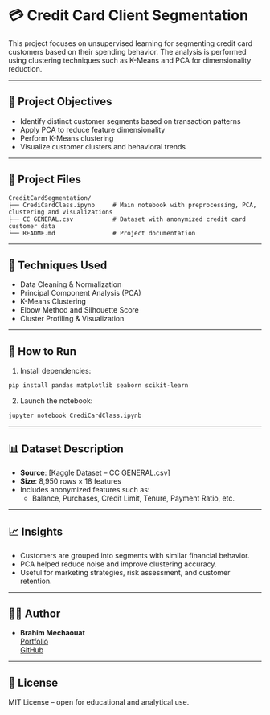 # 💳 Credit Card Client Segmentation

This project focuses on unsupervised learning for segmenting credit card customers based on their spending behavior. The analysis is performed using clustering techniques such as K-Means and PCA for dimensionality reduction.

---

## 📌 Project Objectives

- Identify distinct customer segments based on transaction patterns
- Apply PCA to reduce feature dimensionality
- Perform K-Means clustering
- Visualize customer clusters and behavioral trends

---

## 📁 Project Files

```
CreditCardSegmentation/
├── CrediCardClass.ipynb     # Main notebook with preprocessing, PCA, clustering and visualizations
├── CC GENERAL.csv           # Dataset with anonymized credit card customer data
└── README.md                # Project documentation
```

---

## 🧪 Techniques Used

- Data Cleaning & Normalization
- Principal Component Analysis (PCA)
- K-Means Clustering
- Elbow Method and Silhouette Score
- Cluster Profiling & Visualization

---

## 🚀 How to Run

1. Install dependencies:

```bash
pip install pandas matplotlib seaborn scikit-learn
```

2. Launch the notebook:

```bash
jupyter notebook CrediCardClass.ipynb
```

---

## 📊 Dataset Description

- **Source**: [Kaggle Dataset – CC GENERAL.csv]
- **Size**: 8,950 rows × 18 features
- Includes anonymized features such as:
  - Balance, Purchases, Credit Limit, Tenure, Payment Ratio, etc.

---

## 📈 Insights

- Customers are grouped into segments with similar financial behavior.
- PCA helped reduce noise and improve clustering accuracy.
- Useful for marketing strategies, risk assessment, and customer retention.

---

## 👨‍💻 Author

- **Brahim Mechaouat**  
  [Portfolio](https://brahex123.github.io/ibrahex123.github.io/)  
  [GitHub](https://github.com/brahex123)

---

## 📄 License

MIT License – open for educational and analytical use.
